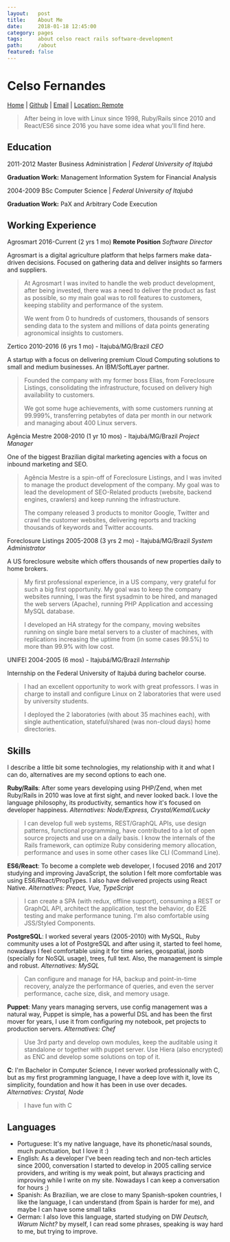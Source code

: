 ```yaml
---
layout:   post
title:    About Me
date:     2018-01-18 12:45:00
category: pages
tags:     about celso react rails software-development
path:     /about
featured: false
---
```


# Celso Fernandes

[Home](https://coding.com.br) | 
[Github](https://github.com/fernandes) | 
[Email](mailto://celso.fernandes@gmail.com) | 
[Location: Remote](https://coding.com.br/remote)

> After being in love with Linux since 1998, Ruby/Rails since 2010 and React/ES6 since 2016 you have some idea what you'll find here.

## Education

2011-2012 Master Business Administration | _Federal University of Itajubá_

**Graduation Work:** Management Information System for Financial Analysis

2004-2009 BSc Computer Science | _Federal University of Itajubá_

**Graduation Work:** PaX and Arbitrary Code Execution

## Working Experience

Agrosmart 2016-Current (2 yrs 1 mo) **Remote Position**
_Software Director_

Agrosmart is a digital agriculture platform that helps farmers make data-driven decisions. Focused on gathering data and deliver insights so farmers and suppliers.

> At Agrosmart I was invited to handle the web product development, after being invested, there was a need to deliver the product as fast as possible, so my main goal was to roll features to customers, keeping stability and performance of the system.
>
> We went from 0 to hundreds of customers, thousands of sensors sending data to the system and millions of data points generating agronomical insights to customers.

Zertico 2010-2016 (6 yrs 1 mo) - Itajubá/MG/Brazil
_CEO_

A startup with a focus on delivering premium Cloud Computing solutions to small and medium businesses. An IBM/SoftLayer partner.

> Founded the company with my former boss Elias, from Foreclosure Listings, consolidating the infrastructure, focused on delivery high availability to customers.
> 
> We got some huge achievements, with some customers running at 99.999%, transferring petabytes of data per month in our network and managing about 400 Linux servers.

Agência Mestre 2008-2010 (1 yr 10 mos) - Itajubá/MG/Brazil
_Project Manager_

One of the biggest Brazilian digital marketing agencies with a focus on inbound marketing and SEO.

> Agência Mestre is a spin-off of Foreclosure Listings, and I was invited to manage the product development of the company. My goal was to lead the development of SEO-Related products (website, backend engines, crawlers) and keep running the infrastructure.
> 
> The company released 3 products to monitor Google, Twitter and crawl the customer websites, delivering reports and tracking thousands of keywords and Twitter accounts.

Foreclosure Listings 2005-2008 (3 yrs 2 mo) - Itajubá/MG/Brazil
_System Administrator_

A US foreclosure website which offers thousands of new properties daily to home brokers.

> My first professional experience, in a US company, very grateful for such a big first opportunity. My goal was to keep the company websites running, I was the first sysadmin to be hired, and managed the web servers (Apache), running PHP Application and accessing MySQL database.
> 
> I developed an HA strategy for the company, moving websites running on single bare metal servers to a cluster of machines, with replications increasing the uptime from (in some cases 99.5%) to more than 99.9% with low cost.

UNIFEI 2004-2005 (6 mos) - Itajubá/MG/Brazil
_Internship_

Internship on the Federal University of Itajubá during bachelor course.

> I had an excellent opportunity to work with great professors. I was in charge to install and configure Linux on 2 laboratories that were used by university students.
> 
> I deployed the 2 laboratories (with about 35 machines each), with single authentication, stateful/shared (was non-cloud days) home directories.

## Skills

I describe a little bit some technologies, my relationship with it and what I can do, alternatives are my second options to each one.

**Ruby/Rails**: After some years developing using PHP/Zend, when met Ruby/Rails in 2010 was love at first sight, and never looked back. I love the language philosophy, its productivity, semantics how it's focused on developer happiness.
_Alternatives: Node/Express, Crystal/Kemal/Lucky_
> I can develop full web systems, REST/GraphQL APIs, use design patterns, functional programming, have contributed to a lot of open source projects and use on a daily basis. I know the internals of the Rails framework, can optimize Ruby considering memory allocation, performance and uses in some other cases like CLI (Command Line).

**ES6/React**: To become a complete web developer, I focused 2016 and 2017 studying and improving JavaScript, the solution I felt more comfortable was using ES6/React/PropTypes. I also have delivered projects using React Native.
_Alternatives: Preact, Vue, TypeScript_
> I can create a SPA (with redux, offline support), consuming a REST or GraphQL API, architect the application, test the behavior, do E2E testing and make performance tuning. I'm also comfortable using JSS/Styled Components.

**PostgreSQL**: I worked several years (2005-2010) with MySQL, Ruby community uses a lot of PostgreSQL and after using it, started to feel home, nowadays I feel comfortable using it for time series, geospatial, jsonb (specially for NoSQL usage), trees, full text. Also, the management is simple and robust.
_Alternatives: MySQL_
> Can configure and manage for HA, backup and point-in-time recovery, analyze the performance of queries, and even the server performance, cache size, disk, and memory usage.

**Puppet**: Many years managing servers, use config management was a natural way, Puppet is simple, has a powerful DSL and has been the first mover for years, I use it from configuring my notebook, pet projects to production servers.
_Alternatives: Chef_
> Use 3rd party and develop own modules, keep the auditable using it standalone or together with puppet server. Use Hiera (also encrypted) as ENC and develop some solutions on top of it.

**C**: I'm Bachelor in Computer Science, I never worked professionally with C, but as my first programming language, I have a deep love with it, love its simplicity, foundation and how it has been in use over decades.
_Alternatives: Crystal, Node_
> I have fun with C

## Languages

- Portuguese: It's my native language, have its phonetic/nasal sounds, much punctuation, but I love it :)
- English: As a developer I've been reading tech and non-tech articles since 2000, conversation I started to develop in 2005 calling service providers, and writing is my weak point, but always practicing and improving while I write on my site. Nowadays I can keep a conversation for hours ;)
- Spanish: As Brazilian, we are close to many Spanish-spoken countries, I like the language, I can understand (from Spain is harder for me), and maybe I can have some small talks
- German: I also love this language, started studying on DW _Deutsch, Warum Nicht?_ by myself, I can read some phrases, speaking is way hard to me, but trying to improve.
